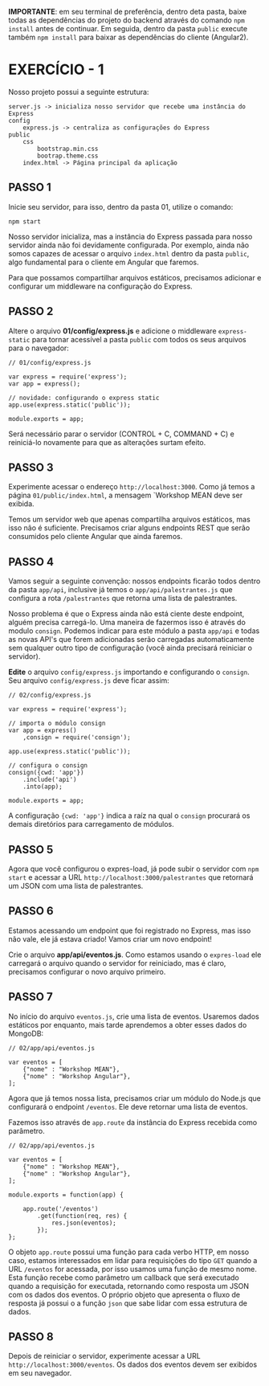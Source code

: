 
**IMPORTANTE**: em seu terminal de preferência, dentro deta pasta, baixe todas as dependências do projeto do backend através do comando `npm install` antes de continuar. Em seguida, dentro da pasta `public` execute também `npm install` para baixar as dependências do cliente (Angular2).

# EXERCÍCIO - 1

Nosso projeto possui a seguinte estrutura:

```
server.js -> inicializa nosso servidor que recebe uma instância do Express
config
    express.js -> centraliza as configurações do Express
public
    css
        bootstrap.min.css
        bootrap.theme.css
    index.html -> Página principal da aplicação
```

## PASSO 1

Inicie seu servidor, para isso, dentro da pasta 01, utilize o comando:

```
npm start
```

Nosso servidor inicializa, mas a instância do Express passada para nosso servidor ainda não foi devidamente configurada. Por exemplo, ainda não somos capazes de acessar o arquivo `index.html` dentro da pasta `public`, algo fundamental para o cliente em Angular que faremos. 

Para que possamos compartilhar arquivos estáticos, precisamos adicionar e configurar um middleware na configuração do Express.

## PASSO 2

Altere o arquivo **01/config/express.js** e adicione o middleware `express-static` para tornar acessível a pasta `public` com todos os seus arquivos para o navegador:

```
// 01/config/express.js

var express = require('express');
var app = express();

// novidade: configurando o express static
app.use(express.static('public'));

module.exports = app;
```

Será necessário parar o servidor (CONTROL + C, COMMAND + C) e reiniciá-lo novamente para que as alterações surtam efeito.

## PASSO 3

Experimente acessar o endereço `http://localhost:3000`. Como já temos a página `01/public/index.html`, a mensagem `Workshop MEAN deve ser exibida.

Temos um servidor web que apenas compartilha arquivos estáticos, mas isso não é suficiente. Precisamos criar alguns endpoints REST que serão consumidos pelo cliente Angular que ainda faremos.

## PASSO 4

Vamos seguir a seguinte convenção: nossos endpoints ficarão todos dentro da pasta `app/api`, inclusive já temos o `app/api/palestrantes.js` que configura a rota `/palestrantes` que retorna uma lista de palestrantes.

Nosso problema é que o Express ainda não está ciente deste endpoint, alguém precisa carregá-lo. Uma maneira de fazermos isso é através do modulo `consign`. Podemos indicar para este módulo a pasta `app/api` e todas as novas API's que forem adicionadas serão carregadas automaticamente sem qualquer outro tipo de configuração (você ainda precisará reiniciar o servidor).

**Edite** o arquivo `config/express.js` importando e configurando o `consign`. Seu arquivo `config/express.js` deve ficar assim:

```
// 02/config/express.js

var express = require('express');

// importa o módulo consign
var app = express()
    ,consign = require('consign');

app.use(express.static('public'));

// configura o consign
consign({cwd: 'app'})
    .include('api')
    .into(app);

module.exports = app;

```

A configuração `{cwd: 'app'}` indica a raíz na qual o `consign` procurará os demais diretórios para carregamento de módulos.

## PASSO 5

Agora que você configurou o expres-load, já pode subir o servidor com `npm start` e acessar a URL `http://localhost:3000/palestrantes` que 
retornará um JSON com uma lista de palestrantes.

## PASSO 6

Estamos acessando um endpoint que foi registrado no Express, mas isso não vale, ele já estava criado! Vamos criar um novo endpoint!

Crie o arquivo **app/api/eventos.js**. Como estamos usando o `expres-load` ele carregará o arquivo quando o servidor for reiniciado, mas é claro, precisamos configurar o novo arquivo primeiro.

## PASSO 7

No início do arquivo `eventos.js`, crie uma lista de eventos. Usaremos dados estáticos por enquanto, mais tarde aprendemos a obter esses dados do MongoDB:

```
// 02/app/api/eventos.js

var eventos = [
    {"nome" : "Workshop MEAN"},
    {"nome" : "Workshop Angular"},
];
```

Agora que já temos nossa lista, precisamos criar um módulo do Node.js 
que configurará o endpoint `/eventos`. Ele deve retornar uma lista de eventos. 

Fazemos isso através de `app.route` da instância do Express recebida 
como parâmetro.

```
// 02/app/api/eventos.js

var eventos = [
    {"nome" : "Workshop MEAN"},
    {"nome" : "Workshop Angular"},
];

module.exports = function(app) {
    
    app.route('/eventos')
        .get(function(req, res) {
            res.json(eventos);
        });
};
```
 O objeto `app.route` possui uma função para cada verbo HTTP, em nosso caso, estamos interessados em lidar para requisições do tipo `GET` quando a URL `/eventos` for acessada, por isso usamos uma função de mesmo nome. Esta função recebe como parâmetro um callback que será executado quando a requisição for executada, retornando como resposta um JSON com os dados dos eventos. O próprio objeto que apresenta o fluxo de resposta já possui o a função `json` que sabe lidar com essa estrutura de dados.

## PASSO 8

Depois de reiniciar o servidor, experimente acessar a URL `http://localhost:3000/eventos`. Os dados dos eventos devem ser exibidos em seu navegador.